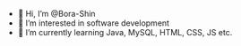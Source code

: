 - 👋 Hi, I’m @Bora-Shin
- 👀 I’m interested in software development
- 🌱 I’m currently learning Java, MySQL, HTML, CSS, JS etc.



<!---
Bora-Shin/Bora-Shin is a ✨ special ✨ repository because its `README.md` (this file) appears on your GitHub profile.
You can click the Preview link to take a look at your changes.
--->
